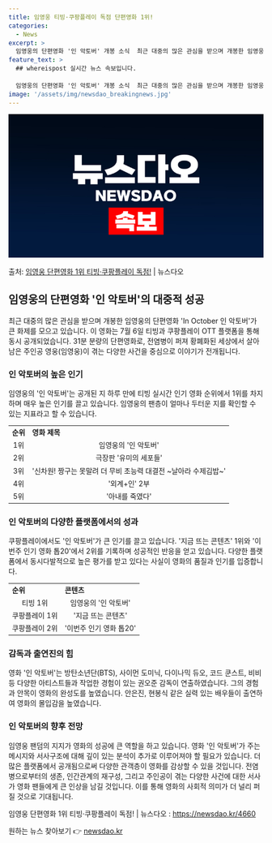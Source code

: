 ```yaml
---
title: 임영웅 티빙·쿠팡플레이 독점 단편영화 1위!
categories:
  - News
excerpt: >
  임영웅의 단편영화 '인 악토버' 개봉 소식  최근 대중의 많은 관심을 받으며 개봉한 임영웅의 단편영화 'In…
feature_text: >
  ## whereispost 실시간 뉴스 속보입니다.

  임영웅의 단편영화 '인 악토버' 개봉 소식  최근 대중의 많은 관심을 받으며 개봉한 임영웅의 단편영화 'In…
image: '/assets/img/newsdao_breakingnews.jpg'
---
```


![뉴스다오 속보](/assets/img/newsdao_breakingnews.jpg)

<p>출처: <a href="https://newsdao.kr/4660" rel="dofollow">임영웅 단편영화 1위 티빙·쿠팡플레이 독점!</a> | 뉴스다오</p>

<h2 data-ke-size="size26">임영웅의 단편영화 '인 악토버'의 대중적 성공</h2>
<p data-ke-size="size16">최근 대중의 많은 관심을 받으며 개봉한 임영웅의 단편영화 'In October 인 악토버'가 큰 화제를 모으고 있습니다. 이 영화는 7월 6일 티빙과 쿠팡플레이 OTT 플랫폼을 통해 동시 공개되었습니다. 31분 분량의 단편영화로, 전염병이 퍼져 황폐화된 세상에서 살아남은 주인공 영웅(임영웅)이 겪는 다양한 사건을 중심으로 이야기가 전개됩니다.</p>

<h3 data-ke-size="size24">인 악토버의 높은 인기</h3>
<p data-ke-size="size16">임영웅의 '인 악토버'는 공개된 지 하루 만에 티빙 실시간 인기 영화 순위에서 1위를 차지하며 매우 높은 인기를 끌고 있습니다. 임영웅의 팬층이 얼마나 두터운 지를 확인할 수 있는 지표라고 할 수 있습니다.</p>
<table>
	<tr>
		<td><b>순위</b></td>
		<td><b>영화 제목</b></td>
	</tr>
	<tr>
		<td style="text-align: center; height: 17px;">1위</td>
		<td style="text-align: center; height: 17px;">임영웅의 '인 악토버'</td>
	</tr>
	<tr>
		<td style="text-align: center; height: 17px;">2위</td>
		<td style="text-align: center; height: 17px;">극장판 '유미의 세포들'</td>
	</tr>
	<tr>
		<td style="text-align: center; height: 17px;">3위</td>
		<td style="text-align: center; height: 17px;">'신차원! 짱구는 못말려 더 무비 초능력 대결전 ~날아라 수제김밥~'</td>
	</tr>
	<tr>
		<td style="text-align: center; height: 17px;">4위</td>
		<td style="text-align: center; height: 17px;">'외계+인' 2부</td>
	</tr>
	<tr>
		<td style="text-align: center; height: 17px;">5위</td>
		<td style="text-align: center; height: 17px;">'아내를 죽였다'</td>
	</tr>
</table>

<h3 data-ke-size="size24">인 악토버의 다양한 플랫폼에서의 성과</h3>
<p data-ke-size="size16">쿠팡플레이에서도 '인 악토버'가 큰 인기를 끌고 있습니다. '지금 뜨는 콘텐츠' 1위와 '이번주 인기 영화 톱20'에서 2위를 기록하며 성공적인 반응을 얻고 있습니다. 다양한 플랫폼에서 동시다발적으로 높은 평가를 받고 있다는 사실이 영화의 품질과 인기를 입증합니다.</p>
<table>
	<tr>
		<td><b>순위</b></td>
		<td><b>콘텐츠</b></td>
	</tr>
	<tr>
		<td style="text-align: center; height: 17px;">티빙 1위</td>
		<td style="text-align: center; height: 17px;">임영웅의 '인 악토버'</td>
	</tr>
	<tr>
		<td style="text-align: center; height: 17px;">쿠팡플레이 1위</td>
		<td style="text-align: center; height: 17px;">'지금 뜨는 콘텐츠'</td>
	</tr>
	<tr>
		<td style="text-align: center; height: 17px;">쿠팡플레이 2위</td>
		<td style="text-align: center; height: 17px;">'이번주 인기 영화 톱20'</td>
	</tr>
</table>

<h3 data-ke-size="size24">감독과 출연진의 힘</h3>
<p data-ke-size="size16">영화 '인 악토버'는 방탄소년단(BTS), 사이먼 도미닉, 다이나믹 듀오, 코드 쿤스트, 비비 등 다양한 아티스트들과 작업한 경험이 있는 권오준 감독이 연출하였습니다. 그의 경험과 안목이 영화의 완성도를 높였습니다. 안은진, 현봉식 같은 실력 있는 배우들이 출연하여 영화의 몰입감을 높였습니다.</p>

<h3 data-ke-size="size24">인 악토버의 향후 전망</h3>
<p data-ke-size="size16">임영웅 팬덤의 지지가 영화의 성공에 큰 역할을 하고 있습니다. 영화 '인 악토버'가 주는 메시지와 서사구조에 대해 깊이 있는 분석이 추가로 이루어져야 할 필요가 있습니다. 더 많은 플랫폼에서 공개됨으로써 다양한 관객층이 영화를 감상할 수 있을 것입니다. 전염병으로부터의 생존, 인간관계의 재구성, 그리고 주인공이 겪는 다양한 사건에 대한 서사가 영화 팬들에게 큰 인상을 남길 것입니다. 이를 통해 영화의 사회적 의미가 더 널리 퍼질 것으로 기대됩니다.</p>
<p data-ke-size="size16">임영웅 단편영화 1위 티빙·쿠팡플레이 독점! | 뉴스다오 : <a href="https://newsdao.kr/4660">https://newsdao.kr/4660</a></p> 

원하는 뉴스 찾아보기 👉 <a href="https://newsdao.kr" rel="dofollow">newsdao.kr</a>


